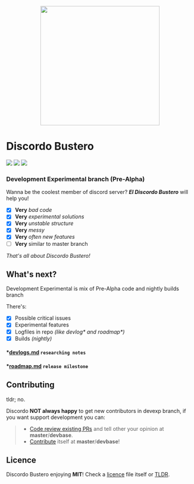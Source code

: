 <p align="center">
    <img src="https://lolipa.in/static/img/discordo-logo.svg" width="320px">
</p>

# Discordo Bustero
![](https://img.shields.io/github/commit-activity/w/P2LOVE/discordo-bustero?color=5865f2&logo=github)
![](https://img.shields.io/static/v1?style=flat&logo=python&label=Python&message=>3.7&color=5865f2)
![](https://img.shields.io/github/license/P2LOVE/discordo-bustero?color=5865f2)

### Development Experimental branch (Pre-Alpha) 

Wanna be the coolest member of discord server? ***El Discordo Bustero*** will help you!

- [x] **Very** *bad code*
- [x] **Very** *experimental solutions*
- [x] **Very** *unstable structure*
- [x] **Very** *messy*
- [x] **Very** *often new features*
- [ ] **Very** similar to master branch

*That's all about Discordo Bustero!*

## What's next?

Development Experimental is mix of Pre-Alpha code and nightly builds branch

There's:
- [x] Possible critical issues
- [x] Experimental features
- [x] Logfiles in repo _(like devlog* and roadmap*)_
- [x] Builds *(nightly)*

#### *[devlogs.md](devlogs.md) `researching notes`

#### *[roadmap.md](roadmap.md) `release milestone`

## Contributing

tldr; no.

Discordo **NOT always happy** to get new contributors in devexp branch, if you want support development you can:
> - [Code review existing PRs](https://github.com/P2LOVE/discordo-bustero/pulls) and tell other your opinion at **master**/**devbase**.
> - [Contribute](https://github.com/P2LOVE/discordo-bustero/compare) itself at **master**/**devbase**!

## Licence

Discordo Bustero enjoying **MIT**! Check a [licence](LICENSE) file itself or [TLDR](https://tldrlegal.com/license/mit-license).
